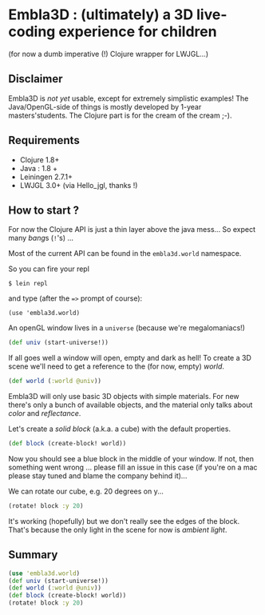 # Embla3D : (ultimately) a 3D live-coding experience for children

(for now a dumb imperative (!) Clojure wrapper for LWJGL...)

## Disclaimer

Embla3D is *not yet* usable, except for extremely simplistic examples!
The Java/OpenGL-side of things is mostly developed by 1-year masters'students.
The Clojure part is for the cream of the cream ;-).

## Requirements

 - Clojure 1.8+
 - Java : 1.8 +
 - Leiningen 2.7.1+
 - LWJGL 3.0+ (via Hello_jgl, thanks !)

## How to start ?

For now the Clojure API is just a thin layer above
 the java mess... So expect many *bang*s (`!`'s) ...

Most of the current API can be found in the
`embla3d.world` namespace.

So you can fire your repl 

```
$ lein repl
```

and type (after the `=>` prompt of course):

```
(use 'embla3d.world)
```

An openGL window lives in a `universe` (because we're megalomaniacs!)

```clojure
(def univ (start-universe!))
```

If all goes well a window will open, empty and dark as hell!
To create a 3D scene we'll need to get a reference to
the (for now, empty) *world*.

```clojure
(def world (:world @univ))
```

Embla3D will only use basic 3D objects with simple materials.
For new there's only a bunch of available objects, and the 
material only talks about *color* and *reflectance*.

Let's create a *solid block* (a.k.a. a cube) with the default properties.

```clojure
(def block (create-block! world))
```

Now you should see a blue block in the middle of your window.
If not, then something went wrong ... please fill an issue
in this case (if you're on a mac please stay tuned and
blame the company behind it)...

We can rotate our cube, e.g. 20 degrees on y...

```clojure
(rotate! block :y 20)
```

It's working (hopefully) but we don't really see the edges
of the block. That's because the only light in the scene for
now is *ambient light*.


## Summary

```clojure
(use 'embla3d.world)
(def univ (start-universe!))
(def world (:world @univ))
(def block (create-block! world))
(rotate! block :y 20)
```

